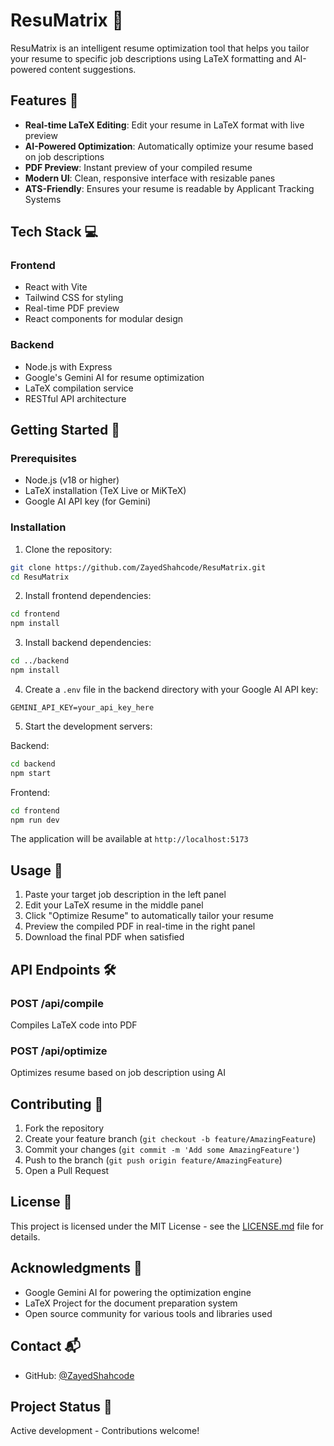 # ResuMatrix 📄

ResuMatrix is an intelligent resume optimization tool that helps you tailor your resume to specific job descriptions using LaTeX formatting and AI-powered content suggestions.

## Features 🚀

- **Real-time LaTeX Editing**: Edit your resume in LaTeX format with live preview
- **AI-Powered Optimization**: Automatically optimize your resume based on job descriptions
- **PDF Preview**: Instant preview of your compiled resume
- **Modern UI**: Clean, responsive interface with resizable panes
- **ATS-Friendly**: Ensures your resume is readable by Applicant Tracking Systems

## Tech Stack 💻

### Frontend
- React with Vite
- Tailwind CSS for styling
- Real-time PDF preview
- React components for modular design

### Backend
- Node.js with Express
- Google's Gemini AI for resume optimization
- LaTeX compilation service
- RESTful API architecture

## Getting Started 🏁

### Prerequisites
- Node.js (v18 or higher)
- LaTeX installation (TeX Live or MiKTeX)
- Google AI API key (for Gemini)

### Installation

1. Clone the repository:
```bash
git clone https://github.com/ZayedShahcode/ResuMatrix.git
cd ResuMatrix
```

2. Install frontend dependencies:
```bash
cd frontend
npm install
```

3. Install backend dependencies:
```bash
cd ../backend
npm install
```

4. Create a `.env` file in the backend directory with your Google AI API key:
```env
GEMINI_API_KEY=your_api_key_here
```

5. Start the development servers:

Backend:
```bash
cd backend
npm start
```

Frontend:
```bash
cd frontend
npm run dev
```

The application will be available at `http://localhost:5173`

## Usage 📝

1. Paste your target job description in the left panel
2. Edit your LaTeX resume in the middle panel
3. Click "Optimize Resume" to automatically tailor your resume
4. Preview the compiled PDF in real-time in the right panel
5. Download the final PDF when satisfied

## API Endpoints 🛠️

### POST /api/compile
Compiles LaTeX code into PDF

### POST /api/optimize
Optimizes resume based on job description using AI

## Contributing 🤝

1. Fork the repository
2. Create your feature branch (`git checkout -b feature/AmazingFeature`)
3. Commit your changes (`git commit -m 'Add some AmazingFeature'`)
4. Push to the branch (`git push origin feature/AmazingFeature`)
5. Open a Pull Request

## License 📜

This project is licensed under the MIT License - see the [LICENSE.md](LICENSE.md) file for details.

## Acknowledgments 🙏

- Google Gemini AI for powering the optimization engine
- LaTeX Project for the document preparation system
- Open source community for various tools and libraries used

## Contact 📬

- GitHub: [@ZayedShahcode](https://github.com/ZayedShahcode)

## Project Status 🔄

Active development - Contributions welcome!